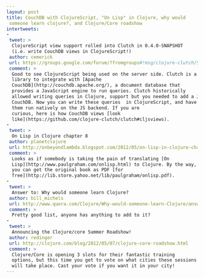 ```yaml
---
layout: post
title: CouchDB with ClojureScript, "On Lisp" in Clojure, why would
 someone learn clojure?, and Clojure/Core roadshow
intertweets:
-
 tweet: >
  ClojureScript view support rolled into Clutch in 0.4.0-SNAPSHOT
  (i.e. write CouchDB views in ClojureScript!) 
 author: cemerick
 url: https://groups.google.com/forum/?fromgroups#!msg/clojure-clutch/5afWKWDWDBE/pIDXTGeMp08J
 comment: >
  Good to see ClojureScript being used on the server side. Clutch is a
  library to integrate with [Apache
  CouchDB](http://couchdb.apache.org/), a document database that 
  provides a JavaScript engine to run queries. Clutch historically
  allowed writing queries in Clojure, support but you needed to add a JVM backend to
  CouchDB. Now you can write these queries  in ClojureScript, and have
  them run natively on the JS backend. If you are
  curious, here is how CouchDB views [look
  like](https://github.com/clojure-clutch/clutch#cljsviews).
-
 tweet: >
  On Lisp in Clojure chapter 8
 author: planetclojure
 url: http://onbeyondlambda.blogspot.com/2012/05/on-lisp-in-clojure-chapter-8.html?utm_source=dlvr.it&utm_medium=twitter
 comment: >
  Looks as if somebody is taking the pain of translating [On
  Lisp](http://www.paulgraham.com/onlisp.html) to Clojure. By the way,
  you can get the original book as PDF [for
  free](http://lib.store.yahoo.net/lib/paulgraham/onlisp.pdf).
-
 tweet: >
  Answer to: Why would someone learn Clojure?
 author: bill_michels
 url: http://www.quora.com/Clojure/Why-would-someone-learn-Clojure/answer/Leo-Polovets?srid=hK5
 comment: >
  Pretty good list, anyone has anything to add to it?
-
 tweet: >
  Announcing the Clojure/core Summer Roadshow!
 author: redinger
 url: http://clojure.com/blog/2012/05/07/clojure-core-roadshow.html
 comment: >
  Clojure/Core is opening 3 slots for their fantastic training
  options, but this time you get to vote on what cities these sessions
  will take place. Cast your vote if you want it in your city!
---
```

